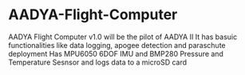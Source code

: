 # AADYA-Flight-Computer

AADYA Flight Computer v1.0 will be the pilot of AADYA II
It has basuic functionalities like data logging, apogee detection and paraschute deployment
Has MPU6050 6DOF IMU and BMP280 Pressure and Temperature Sesnsor and logs data to a microSD card
